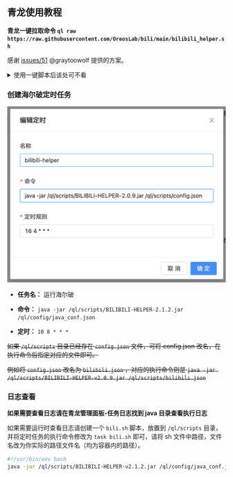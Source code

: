 ## 青龙使用教程

**青龙一键拉取命令 `ql raw https://raw.githubusercontent.com/OreosLab/bili/main/bilibili_helper.sh`**

感谢 [issues/51](https://github.com/JunzhouLiu/BILIBILI-HELPER-PRE/issues/51) @graytoowolf 提供的方案。

<details>
<summary>使用一键脚本后该处可不看</summary>

### 下载 Release 包备用

点击 [Release](https://github.com/OreosLab/bili/releases/)，下载名称为 `BILIBILI-HELPER-v2.x.x.zip` 的 zip 压缩包到本地，解压后备用。

ps: 只需要 `BILIBILI-HELPER-v2.x.x.jar` 和 `config.json` 这两个文件。

### 在青龙中安装 openjdk

新建一个定时任务，并执行。此任务可执行完可删除。

![](images/qinglong/1.png)

* **任务名：** install openjdk

* **命令：** `apk add openjdk8`

* **定时：** `10 8 20 * *`

### 上传文件

将 `BILIBILI-HELPER-v2.x.x.jar` 和填写好的 `config.json` 这两个文件放到 `/ql/scripts` 目录（物理机放到容器此目录对应的映射目录即可）。

</details>

### 创建海尔破定时任务

![](images/qinglong/2.png)

* **任务名：** 运行海尔破

* **命令：** `java -jar /ql/scripts/BILIBILI-HELPER-2.1.2.jar /ql/config/java_conf.json`

* **定时：** `10 8 * * *`

~~如果 `/ql/scripts` 目录已经存在 `config.json` 文件，可将 config.json 改名，在执行命令后指定对应的文件即可。~~

~~例如将 `config.json` 改名为 `bilibili.json` ，对应的执行命令则是 `java -jar /ql/scripts/BILIBILI-HELPER-v2.0.9.jar /ql/scripts/bilibili.json`~~

### 日志查看

**如果需要查看日志请在青龙管理面板-任务日志找到 java 目录查看执行日志**

如果需要运行时查看日志请创建一个 `bili.sh` 脚本，放置到 `/ql/scripts` 目录，并将定时任务的执行命令修改为 `task bili.sh` 即可，请将 sh 文件中路径，文件名改为你实际的路径文件名（均为容器内的路径）。

```sh
#!/usr/bin/env bash
java -jar /ql/scripts/BILIBILI-HELPER-v2.1.2.jar /ql/config/java_conf.json
```
